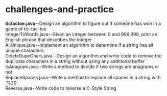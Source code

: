 # challenges-and-practice
<b>tictactoe.java</b>--Design an algorithm to figure out if someone has won in a game of tic-tac-toe
<br>
IntegerToWords.java--Given an integer between 0 and 999,999, print an English phrase that describes the integer
<br>
AllUnique.java--Implement an algorithm to determine if a string has all unique characters
<br>
DeleteDupeChars.java--Design an algorithm and write code to remove the duplicate characters in a string
without using any additional buffer
<br>
IsAnagram.java--Write a method to decide if two strings are anagrams or not
<br>
ReplaceSpaces.java--Write a method to replace all spaces in a string with ‘%20’
<br>
Reverse.java--Write code to reverse a C-Style String

